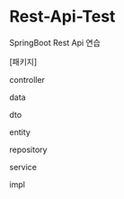 # Rest-Api-Test
SpringBoot Rest Api 연습

[패키지] <p>
controller <p>
data <p>
  dto <p>
  entity <p>
  repository <p>
service <p>
  impl <p>
